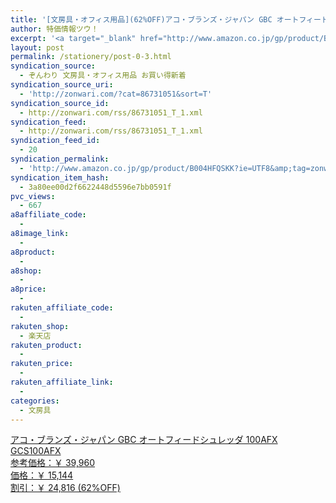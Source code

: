 ```yaml
---
title: '[文房具・オフィス用品](62%OFF)アコ・ブランズ・ジャパン GBC オートフィードシュレッダ 100AFX GCS100AFX ￥15,144'
author: 特価情報ツウ！
excerpt: '<a target="_blank" href="http://www.amazon.co.jp/gp/product/B004HFQSKK?ie=UTF8&amp;tag=zonwari-22&amp;linkCode=as2&amp;camp=247&amp;creative=7399&amp;creativeASIN=B004HFQSKK"><img src="http://ecx.images-amazon.com/images/I/41IFsUHyEqL._SL100_.jpg"><br>&#12450;&#12467;&#12539;&#12502;&#12521;&#12531;&#12474;&#12539;&#12472;&#12515;&#12497;&#12531; GBC &#12458;&#12540;&#12488;&#12501;&#12451;&#12540;&#12489;&#12471;&#12517;&#12524;&#12483;&#12480; 100AFX GCS100AFX<br>&#21442;&#32771;&#20385;&#26684;&#65306;&#65509; 39,960<br>&#20385;&#26684;&#65306;&#65509; 15,144<br>&#21106;&#24341;&#65306;&#65509; 24,816 (62%OFF)</a>'
layout: post
permalink: /stationery/post-0-3.html
syndication_source:
  - ぞんわり 文房具・オフィス用品 お買い得新着
syndication_source_uri:
  - 'http://zonwari.com/?cat=86731051&sort=T'
syndication_source_id:
  - http://zonwari.com/rss/86731051_T_1.xml
syndication_feed:
  - http://zonwari.com/rss/86731051_T_1.xml
syndication_feed_id:
  - 20
syndication_permalink:
  - 'http://www.amazon.co.jp/gp/product/B004HFQSKK?ie=UTF8&amp;tag=zonwari-22&amp;linkCode=as2&amp;camp=247&amp;creative=7399&amp;creativeASIN=B004HFQSKK'
syndication_item_hash:
  - 3a80ee00d2f6622448d5596e7bb0591f
pvc_views:
  - 667
a8affiliate_code:
  - 
a8image_link:
  - 
a8product:
  - 
a8shop:
  - 
a8price:
  - 
rakuten_affiliate_code:
  - 
rakuten_shop:
  - 楽天店
rakuten_product:
  - 
rakuten_price:
  - 
rakuten_affiliate_link:
  - 
categories:
  - 文房具
---
```

[<img src='http://i1.wp.com/ecx.images-amazon.com/images/I/41IFsUHyEqL._SL150_.jpg?w=546' title="" alt="" data-recalc-dims="1" />  
アコ・ブランズ・ジャパン GBC オートフィードシュレッダ 100AFX GCS100AFX  
参考価格：￥ 39,960  
価格：￥ 15,144  
割引：￥ 24,816 (62%OFF)][1]

 [1]: http://www.amazon.co.jp/gp/product/B004HFQSKK?ie=UTF8&#038;tag=tokkajohotsu-22&#038;linkCode=as2&#038;camp=247&#038;creative=7399&#038;creativeASIN=B004HFQSKK